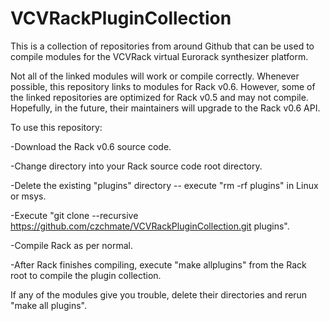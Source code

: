 # VCVRackPluginCollection

This is a collection of repositories from around Github that can be used to compile modules for the VCVRack virtual Eurorack synthesizer platform.

Not all of the linked modules will work or compile correctly. Whenever possible, this repository links to modules for Rack v0.6. However, some of the linked repositories are optimized for Rack v0.5 and may not compile. Hopefully, in the future, their maintainers will upgrade to the Rack v0.6 API.


To use this repository: 

  -Download the Rack v0.6 source code.

  -Change directory into your Rack source code root directory. 

  -Delete the existing "plugins" directory -- execute "rm -rf plugins" in Linux or msys.

  -Execute "git clone --recursive https://github.com/czchmate/VCVRackPluginCollection.git plugins".

  -Compile Rack as per normal. 
  
  -After Rack finishes compiling, execute "make allplugins" from the Rack root to compile the plugin collection. 
  

If any of the modules give you trouble, delete their directories and rerun "make all plugins".
